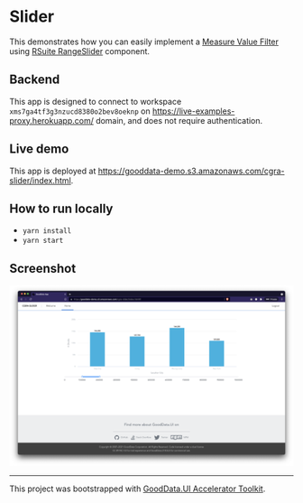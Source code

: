 # Slider

This demonstrates how you can easily implement a [Measure Value Filter](https://help.gooddata.com/doc/enterprise/en/dashboards-and-insights/analytical-designer/visualize-your-data/filters-in-analytical-designer/filter-insights-by-measure-values) using [RSuite RangeSlider](https://rsuitejs.com/components/slider) component.

## Backend

This app is designed to connect to workspace `xms7ga4tf3g3nzucd8380o2bev8oeknp` on https://live-examples-proxy.herokuapp.com/ domain, and does not require authentication.

## Live demo

This app is deployed at https://gooddata-demo.s3.amazonaws.com/cgra-slider/index.html.

## How to run locally

* `yarn install`
* `yarn start`

## Screenshot

![slider](public/slider.png)

---

This project was bootstrapped with [GoodData.UI Accelerator Toolkit](https://sdk.gooddata.com/gooddata-ui/docs/create_new_application.html).

